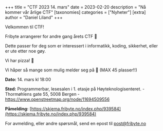+++
title = "CTF 2023 14. mars"
date = 2023-02-20
description = "Nå kommer vår årlige CTF"
[taxonomies]
categories = ["Nyheter"]
[extra]
author = "Daniel Liland"
+++

Velkommen til CTF!

Fribyte arrangerer for andre gang årets CTF 🚩

Dette passer for deg som er interessert i informatikk, koding, sikkerhet, eller
er ute etter noe gøy.

Vi har pizza! 🍕

Vi håper så mange som mulig melder seg på 🫶 (MAX 45 plasser!!)

**Dato:** 14. mars kl 18:00

**Sted:** Programmerbar, lesesalen i 1. etasje på Høyteknologisenteret. -
Thormøhlens gate 55, 5008 Bergen -
https://www.openstreetmap.org/node/11694509556

**Påmelding:**
[https://skjema.fribyte.no/index.php/939584](https://skjema.fribyte.no/index.php/939584)

For avmelding, eller andre spørsmål, send en epost til post@fribyte.no
